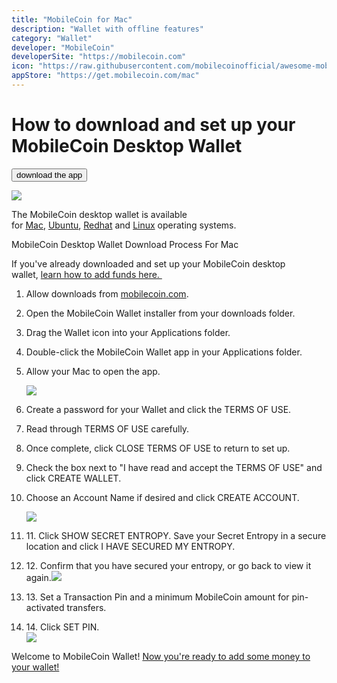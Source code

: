 ```yaml
---
title: "MobileCoin for Mac"
description: "Wallet with offline features"
category: "Wallet"
developer: "MobileCoin"
developerSite: "https://mobilecoin.com"
icon: "https://raw.githubusercontent.com/mobilecoinofficial/awesome-mobilecoin/main/directory/0030_Desktop_Wallet/osx2.svg"
appStore: "https://get.mobilecoin.com/mac"
---
```

How to download and set up your MobileCoin Desktop Wallet
=========================================================

<div className="text-center"><Button href={getDownload()} color="blue">download the app</Button></div>

![](https://mobilecoinwp.wpengine.com/wp-content/uploads/2021/10/MobileCoin_Wallet_DesktopDownloadProcess_07-1-e1635381496489.png)

The MobileCoin desktop wallet is available for [Mac](https://get.mobilecoin.com/mac), [Ubuntu](https://get.mobilecoin.com/ubuntu), [Redhat](https://get.mobilecoin.com/redhat) and [Linux](https://get.mobilecoin.com/linux) operating systems.

MobileCoin Desktop Wallet Download Process For Mac

If you've already downloaded and set up your MobileCoin desktop wallet, [learn how to add funds here. ](https://mobilecoin.com/news/how-to-buy-mob-in-the-us)

1.  Allow downloads from [mobilecoin.com](http://mobilecoin.com/).
2.  Open the MobileCoin Wallet installer from your downloads folder.
3.  Drag the Wallet icon into your Applications folder.
4.  Double-click the MobileCoin Wallet app in your Applications folder.
5.  Allow your Mac to open the app.

    ![](https://mobilecoinwp.wpengine.com/wp-content/uploads/2021/10/MobileCoin_Wallet_DesktopDownloadProcess_07-1-859x1024.png)
6.  Create a password for your Wallet and click the TERMS OF USE.
7.  Read through TERMS OF USE carefully.
8.  Once complete, click CLOSE TERMS OF USE to return to set up.
9.  Check the box next to "I have read and accept the TERMS OF USE" and click CREATE WALLET.
10. Choose an Account Name if desired and click CREATE ACCOUNT.

    ![](https://mobilecoinwp.wpengine.com/wp-content/uploads/2021/10/MobileCoin_Wallet_DesktopDownloadProcess_11-849x1024.png)
11. 11\. Click SHOW SECRET ENTROPY. Save your Secret Entropy in a secure location and click I HAVE SECURED MY ENTROPY.
12. 12\. Confirm that you have secured your entropy, or go back to view it again.![](https://mobilecoinwp.wpengine.com/wp-content/uploads/2021/10/MobileCoin_Wallet_DesktopDownloadProcess_13-853x1024.png) 
13. 13\. Set a Transaction Pin and a minimum MobileCoin amount for pin-activated transfers.
14. 14\. Click SET PIN.\
    ![](https://mobilecoinwp.wpengine.com/wp-content/uploads/2021/10/MobileCoin_Wallet_DesktopDownloadProcess_14-853x1024.png)

Welcome to MobileCoin Wallet! [Now you're ready to add some money to your wallet!](https://mobilecoin.com/news/how-to-buy-mob-in-the-us)
